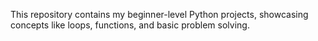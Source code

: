 This repository contains my beginner-level Python projects, showcasing concepts like loops, functions, and basic problem solving.
